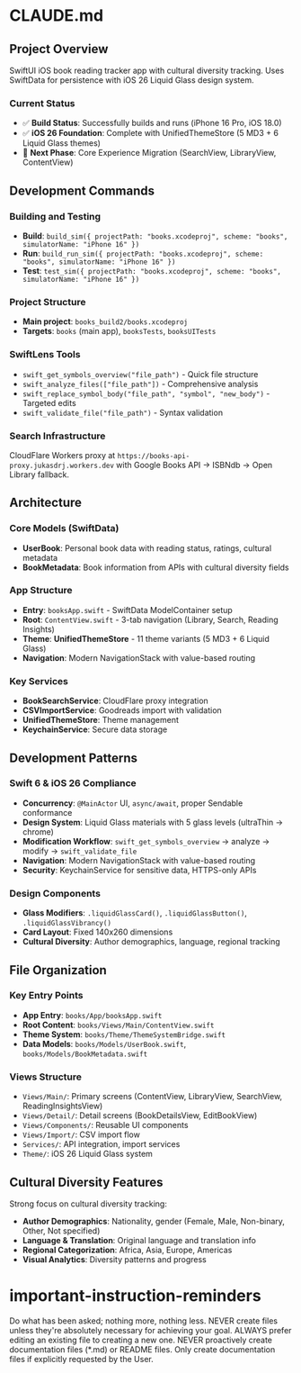 # CLAUDE.md

## Project Overview

SwiftUI iOS book reading tracker app with cultural diversity tracking. Uses SwiftData for persistence with iOS 26 Liquid Glass design system.

### Current Status
- ✅ **Build Status**: Successfully builds and runs (iPhone 16 Pro, iOS 18.0)
- ✅ **iOS 26 Foundation**: Complete with UnifiedThemeStore (5 MD3 + 6 Liquid Glass themes)
- 🚀 **Next Phase**: Core Experience Migration (SearchView, LibraryView, ContentView)

## Development Commands

### Building and Testing
- **Build**: `build_sim({ projectPath: "books.xcodeproj", scheme: "books", simulatorName: "iPhone 16" })`
- **Run**: `build_run_sim({ projectPath: "books.xcodeproj", scheme: "books", simulatorName: "iPhone 16" })`
- **Test**: `test_sim({ projectPath: "books.xcodeproj", scheme: "books", simulatorName: "iPhone 16" })`

### Project Structure
- **Main project**: `books_build2/books.xcodeproj`
- **Targets**: `books` (main app), `booksTests`, `booksUITests`

### SwiftLens Tools
- `swift_get_symbols_overview("file_path")` - Quick file structure
- `swift_analyze_files(["file_path"])` - Comprehensive analysis
- `swift_replace_symbol_body("file_path", "symbol", "new_body")` - Targeted edits
- `swift_validate_file("file_path")` - Syntax validation

### Search Infrastructure
CloudFlare Workers proxy at `https://books-api-proxy.jukasdrj.workers.dev` with Google Books API → ISBNdb → Open Library fallback.

## Architecture

### Core Models (SwiftData)
- **UserBook**: Personal book data with reading status, ratings, cultural metadata
- **BookMetadata**: Book information from APIs with cultural diversity fields

### App Structure
- **Entry**: `booksApp.swift` - SwiftData ModelContainer setup
- **Root**: `ContentView.swift` - 3-tab navigation (Library, Search, Reading Insights)
- **Theme**: **UnifiedThemeStore** - 11 theme variants (5 MD3 + 6 Liquid Glass)
- **Navigation**: Modern NavigationStack with value-based routing

### Key Services
- **BookSearchService**: CloudFlare proxy integration
- **CSVImportService**: Goodreads import with validation
- **UnifiedThemeStore**: Theme management
- **KeychainService**: Secure data storage

## Development Patterns

### Swift 6 & iOS 26 Compliance
- **Concurrency**: `@MainActor` UI, `async/await`, proper Sendable conformance
- **Design System**: Liquid Glass materials with 5 glass levels (ultraThin → chrome)
- **Modification Workflow**: `swift_get_symbols_overview` → analyze → modify → `swift_validate_file`
- **Navigation**: Modern NavigationStack with value-based routing
- **Security**: KeychainService for sensitive data, HTTPS-only APIs

### Design Components
- **Glass Modifiers**: `.liquidGlassCard()`, `.liquidGlassButton()`, `.liquidGlassVibrancy()`
- **Card Layout**: Fixed 140x260 dimensions
- **Cultural Diversity**: Author demographics, language, regional tracking

## File Organization

### Key Entry Points
- **App Entry**: `books/App/booksApp.swift`
- **Root Content**: `books/Views/Main/ContentView.swift`
- **Theme System**: `books/Theme/ThemeSystemBridge.swift`
- **Data Models**: `books/Models/UserBook.swift`, `books/Models/BookMetadata.swift`

### Views Structure
- `Views/Main/`: Primary screens (ContentView, LibraryView, SearchView, ReadingInsightsView)
- `Views/Detail/`: Detail screens (BookDetailsView, EditBookView)
- `Views/Components/`: Reusable UI components
- `Views/Import/`: CSV import flow
- `Services/`: API integration, import services
- `Theme/`: iOS 26 Liquid Glass system

## Cultural Diversity Features

Strong focus on cultural diversity tracking:
- **Author Demographics**: Nationality, gender (Female, Male, Non-binary, Other, Not specified)
- **Language & Translation**: Original language and translation info
- **Regional Categorization**: Africa, Asia, Europe, Americas
- **Visual Analytics**: Diversity patterns and progress


# important-instruction-reminders
Do what has been asked; nothing more, nothing less.
NEVER create files unless they're absolutely necessary for achieving your goal.
ALWAYS prefer editing an existing file to creating a new one.
NEVER proactively create documentation files (*.md) or README files. Only create documentation files if explicitly requested by the User.